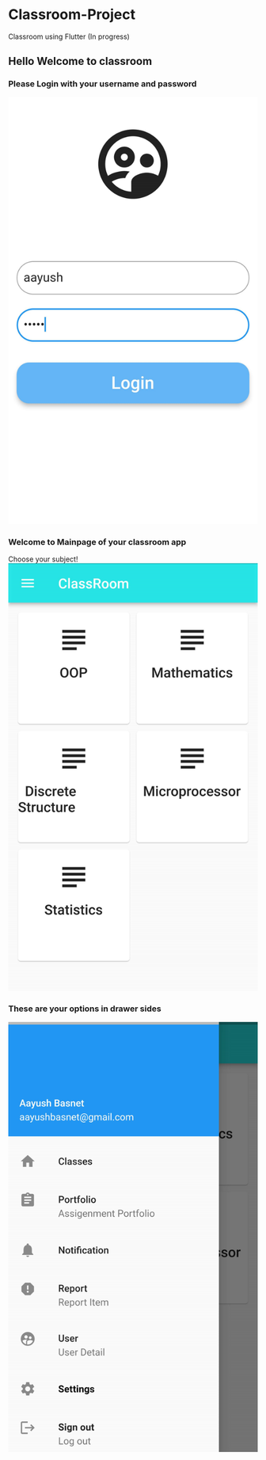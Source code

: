 # Classroom-Project
Classroom using Flutter (In progress)

## Hello Welcome to classroom
### Please Login with your username and password
![alt text](https://github.com/Aayush-Basnet/Classroom-Project/blob/9a5925717a5977af9d90bc6597f0a2e52c5f4edf/classroom%20project/classroom%20login%20pag.png)

### Welcome to Mainpage of your classroom app
Choose your subject!
![alt text](https://github.com/Aayush-Basnet/Classroom-Project/blob/7826a92710fe9b67c2e6a5dab5f47c63ba4d0bd3/classroom%20project/classroom%20homepage.png)

### These are your options in drawer sides
![alt text](https://github.com/Aayush-Basnet/Classroom-Project/blob/baffae099e8ad02af0649934e0198cb7504429df/classroom%20project/classroom%20drawer%20.png)
